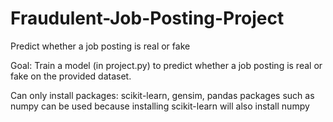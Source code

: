# Fraudulent-Job-Posting-Project

Predict whether a job posting is real or fake

Goal:
Train a model (in project.py) to predict whether a job posting is real or fake on the provided dataset.

Can only install packages:
scikit-learn, gensim, pandas 
packages such as numpy can be used because installing scikit-learn will also install numpy
